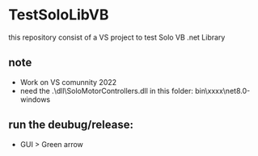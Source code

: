 # TestSoloLibVB
this repository consist of a VS project to test Solo VB .net Library

## note
- Work on VS comunnity 2022
- need the .\dll\SoloMotorControllers.dll in this folder: bin\xxxx\net8.0-windows 

## run the deubug/release:
- GUI > Green arrow 
